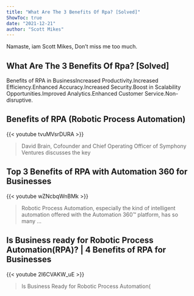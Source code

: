 ```yaml
---
title: "What Are The 3 Benefits Of Rpa? [Solved]"
ShowToc: true 
date: "2021-12-21"
author: "Scott Mikes" 
---
```


Namaste, iam Scott Mikes, Don’t miss me too much.
## What Are The 3 Benefits Of Rpa? [Solved]
Benefits of RPA in BusinessIncreased Productivity.Increased Efficiency.Enhanced Accuracy.Increased Security.Boost in Scalability Opportunities.Improved Analytics.Enhanced Customer Service.Non-disruptive.

## Benefits of RPA (Robotic Process Automation)
{{< youtube tvuMVsrDURA >}}
>David Brain, Cofounder and Chief Operating Officer of Symphony Ventures discusses the key 

## Top 3 Benefits of RPA with Automation 360 for Businesses
{{< youtube wZNcbqWnBMk >}}
>Robotic Process Automation, especially the kind of intelligent automation offered with the Automation 360™ platform, has so many ...

## Is Business ready for Robotic Process Automation(RPA)? | 4 Benefits of RPA for Businesses
{{< youtube 2I6CVAKW_uE >}}
>Is Business Ready for Robotic Process Automation(

